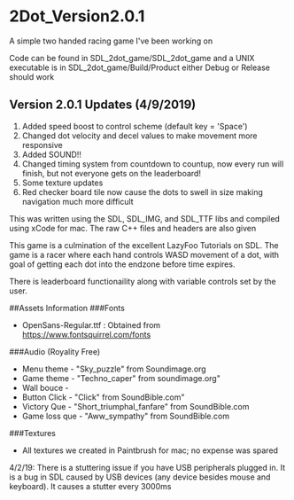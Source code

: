 # 2Dot_Version2.0.1
A simple two handed racing game I've been working on

Code can be found in SDL_2dot_game/SDL_2dot_game and a UNIX executable is in SDL_2dot_game/Build/Product either Debug or Release should work

Version 2.0.1 Updates (4/9/2019)
-
1) Added speed boost to control scheme (default key = 'Space')
2) Changed dot velocity and decel values to make movement more responsive
3) Added SOUND!! 
4) Changed timing system from countdown to countup, now every run will finish, but not everyone gets on the leaderboard!
5) Some texture updates
6) Red checker board tile now cause the dots to swell in size making navigation much more difficult

This was written using the SDL, SDL_IMG, and SDL_TTF libs and compiled using xCode for mac.  The raw C++ files and headers
are also given

This game is a culmination of the excellent LazyFoo Tutorials on SDL.  The game is a racer where each hand controls WASD 
movement of a dot, with goal of getting each dot into the endzone before time expires.

There is leaderboard functionaility along with variable controls set by the user.

##Assets Information
###Fonts
 - OpenSans-Regular.ttf : Obtained from https://www.fontsquirrel.com/fonts

###Audio (Royality Free)
 - Menu theme - "Sky_puzzle" from Soundimage.org
 - Game theme - "Techno_caper" from soundimage.org"
 - Wall bouce - 
 - Button Click - "Click" from SoundBible.com"
 - Victory Que - "Short_triumphal_fanfare" from SoundBible.com
 - Game loss que - "Aww_sympathy" from SoundBible.com

###Textures
 - All textures we created in Paintbrush for mac; no expense was spared

4/2/19: There is a stuttering issue if you have USB peripherals plugged in.  It is a bug in SDL caused by USB devices (any device besides mouse and keyboard).  It causes a stutter every 3000ms
